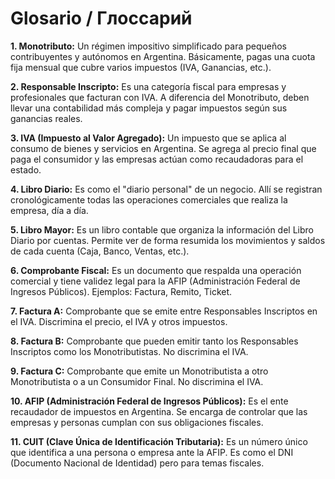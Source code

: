 # Glosario / Глоссарий
**1. Monotributo:** Un régimen impositivo simplificado para pequeños contribuyentes y autónomos en Argentina. Básicamente, pagas una cuota fija mensual que cubre varios impuestos (IVA, Ganancias, etc.).

**2. Responsable Inscripto:** Es una categoría fiscal para empresas y profesionales que facturan con IVA. A diferencia del Monotributo, deben llevar una contabilidad más compleja y pagar impuestos según sus ganancias reales.

**3. IVA (Impuesto al Valor Agregado):** Un impuesto que se aplica al consumo de bienes y servicios en Argentina. Se agrega al precio final que paga el consumidor y las empresas actúan como recaudadoras para el estado.

**4. Libro Diario:** Es como el "diario personal" de un negocio. Allí se registran cronológicamente todas las operaciones comerciales que realiza la empresa, día a día.

**5. Libro Mayor:** Es un libro contable que organiza la información del Libro Diario por cuentas. Permite ver de forma resumida los movimientos y saldos de cada cuenta (Caja, Banco, Ventas, etc.).

**6. Comprobante Fiscal:** Es un documento que respalda una operación comercial y tiene validez legal para la AFIP (Administración Federal de Ingresos Públicos). Ejemplos: Factura, Remito, Ticket.

**7. Factura A:** Comprobante que se emite entre Responsables Inscriptos en el IVA. Discrimina el precio, el IVA y otros impuestos.

**8. Factura B:** Comprobante que pueden emitir tanto los Responsables Inscriptos como los Monotributistas. No discrimina el IVA.

**9. Factura C:** Comprobante que emite un Monotributista a otro Monotributista o a un Consumidor Final. No discrimina el IVA.

**10. AFIP (Administración Federal de Ingresos Públicos):** Es el ente recaudador de impuestos en Argentina. Se encarga de controlar que las empresas y personas cumplan con sus obligaciones fiscales.

**11. CUIT (Clave Única de Identificación Tributaria):** Es un número único que identifica a una persona o empresa ante la AFIP. Es como el DNI (Documento Nacional de Identidad) pero para temas fiscales.